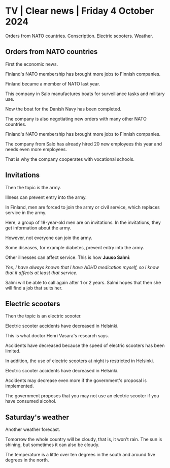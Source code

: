 # TV \| Clear news \| Friday 4 October 2024

Orders from NATO countries. Conscription. Electric scooters. Weather.

## Orders from NATO countries

First the economic news.

Finland's NATO membership has brought more jobs to Finnish companies.

Finland became a member of NATO last year.

This company in Salo manufactures boats for surveillance tasks and military use.

Now the boat for the Danish Navy has been completed.

The company is also negotiating new orders with many other NATO countries.

Finland's NATO membership has brought more jobs to Finnish companies.

The company from Salo has already hired 20 new employees this year and needs even more employees.

That is why the company cooperates with vocational schools.

## Invitations

Then the topic is the army.

Illness can prevent entry into the army.

In Finland, men are forced to join the army or civil service, which replaces service in the army.

Here, a group of 18-year-old men are on invitations. In the invitations, they get information about the army.

However, not everyone can join the army.

Some diseases, for example diabetes, prevent entry into the army.

Other illnesses can affect service. This is how **Juuso Salmi**:

*Yes, I have always known that I have ADHD medication myself, so I know that it affects at least that service.*

Salmi will be able to call again after 1 or 2 years. Salmi hopes that then she will find a job that suits her.

## Electric scooters

Then the topic is an electric scooter.

Electric scooter accidents have decreased in Helsinki.

This is what doctor Henri Vasara's research says.

Accidents have decreased because the speed of electric scooters has been limited.

In addition, the use of electric scooters at night is restricted in Helsinki.

Electric scooter accidents have decreased in Helsinki.

Accidents may decrease even more if the government's proposal is implemented.

The government proposes that you may not use an electric scooter if you have consumed alcohol.

## Saturday's weather

Another weather forecast.

Tomorrow the whole country will be cloudy, that is, it won't rain. The sun is shining, but sometimes it can also be cloudy.

The temperature is a little over ten degrees in the south and around five degrees in the north.

